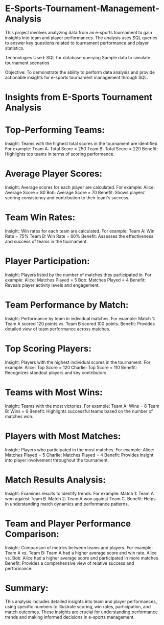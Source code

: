 # E-Sports-Tournament-Management-Analysis
This project involves analyzing data from an e-sports tournament to gain insights into team and player performances. The analysis uses SQL queries to answer key questions related to tournament performance and player statistics.

Technologies Used:
SQL for database querying
Sample data to simulate tournament scenarios

Objective:
To demonstrate the ability to perform data analysis and provide actionable insights for e-sports tournament management through SQL.

# Insights from E-Sports Tournament Analysis
# Top-Performing Teams:

Insight: Teams with the highest total scores in the tournament are identified. For example:
Team A: Total Score = 250
Team B: Total Score = 220
Benefit: Highlights top teams in terms of scoring performance.
# Average Player Scores:

Insight: Average scores for each player are calculated. For example:
Alice: Average Score = 80
Bob: Average Score = 70
Benefit: Shows players' scoring consistency and contribution to their team's success.
# Team Win Rates:

Insight: Win rates for each team are calculated. For example:
Team A: Win Rate = 75%
Team B: Win Rate = 60%
Benefit: Assesses the effectiveness and success of teams in the tournament.
# Player Participation:

Insight: Players listed by the number of matches they participated in. For example:
Alice: Matches Played = 5
Bob: Matches Played = 4
Benefit: Reveals player activity levels and engagement.
# Team Performance by Match:

Insight: Performance by team in individual matches. For example:
Match 1: Team A scored 120 points vs. Team B scored 100 points.
Benefit: Provides detailed view of team performance across matches.
# Top Scoring Players:

Insight: Players with the highest individual scores in the tournament. For example:
Alice: Top Score = 120
Charlie: Top Score = 110
Benefit: Recognizes standout players and key contributors.
# Teams with Most Wins:

Insight: Teams with the most victories. For example:
Team A: Wins = 8
Team B: Wins = 6
Benefit: Highlights successful teams based on the number of matches won.
# Players with Most Matches:

Insight: Players who participated in the most matches. For example:
Alice: Matches Played = 5
Charlie: Matches Played = 4
Benefit: Provides insight into player involvement throughout the tournament.
# Match Results Analysis:

Insight: Examines results to identify trends. For example:
Match 1: Team A won against Team B.
Match 2: Team A won against Team C.
Benefit: Helps in understanding match dynamics and performance patterns.
# Team and Player Performance Comparison:

Insight: Comparison of metrics between teams and players. For example:
Team A vs. Team B: Team A had a higher average score and win rate.
Alice vs. Bob: Alice had a higher average score and participated in more matches.
Benefit: Provides a comprehensive view of relative success and performance.
# Summary:

This analysis includes detailed insights into team and player performances, using specific numbers to illustrate scoring, win rates, participation, and match outcomes. These insights are crucial for understanding performance trends and making informed decisions in e-sports management.
